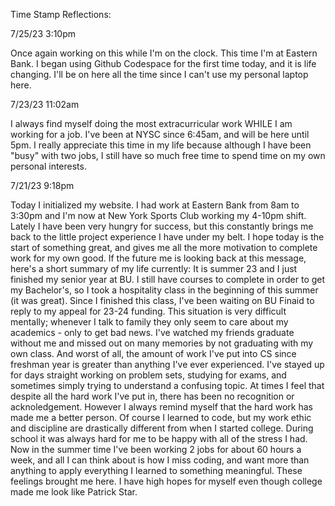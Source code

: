 Time Stamp Reflections:

7/25/23 3:10pm

Once again working on this while I'm on the clock. This time I'm at Eastern Bank. I began using Github Codespace for the first time today, and it is life changing. I'll be on here all the time since I can't use my personal laptop here.

7/23/23 11:02am

I always find myself doing the most extracurricular work WHILE I am working for a job. I've been at NYSC since 6:45am, and will be here until 5pm. I really appreciate this time in my life because although I have been "busy" with two jobs, I still have so much free time to spend time on my own personal interests.

7/21/23 9:18pm

Today I initialized my website. I had work at Eastern Bank from 8am to 3:30pm and I'm now at New York Sports Club working my 4-10pm shift. Lately I have been very hungry for success, but this constantly brings me back to the little project experience I have under my belt. I hope today is the start of something great, and gives me all the more motivation to complete work for my own good. If the future me is looking back at this message, here's a short summary of my life currently:
It is summer 23 and I just finished my senior year at BU. I still have courses to complete in order to get my Bachelor's, so I took a hospitality class in the beginning of this summer (it was great). Since I finished this class, I've been waiting on BU Finaid to reply to my appeal for 23-24 funding. This situation is very difficult mentally; whenever I talk to family they only seem to care about my academics - only to get bad news. I've watched my friends graduate without me and missed out on many memories by not graduating with my own class. And worst of all, the amount of work I've put into CS since freshman year is greater than anything I've ever experienced. I've stayed up for days straight working on problem sets, studying for exams, and sometimes simply trying to understand a confusing topic. At times I feel that despite all the hard work I've put in, there has been no recognition or acknoledgement. However I always remind myself that the hard work has made me a better person. Of course I learned to code, but my work ethic and discipline are drastically different from when I started college. During school it was always hard for me to be happy with all of the stress I had. Now in the summer time I've been working 2 jobs for about 60 hours a week, and all I can think about is how I miss coding, and want more than anything to apply everything I learned to something meaningful. These feelings brought me here. I have high hopes for myself even though college made me look like Patrick Star. 
